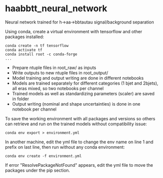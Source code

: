 # haabbtt_neural_network

Neural network trained for h->aa->bbtautau signal/background separation

Using conda, create a virtual environment with tensorflow and other packages installed:
```
conda create -n tf tensorflow
conda activate tf
conda install root -c conda-forge
...
```

- Prepare ntuple files in root_raw/ as inputs
- Write outputs to new ntuple files in root_output/
- Model training and output writing are done in different notebooks
- Models are trained separately for different categories (1 bjet and 2bjets), all eras mixed, so two notebooks per channel
- Trained models as well as standardizing parameters (scaler) are saved in folder
- Output writing (nominal and shape uncertainties) is done in one notebook per channel


To save the working environment with all packages and versions so others can retrieve and run on the trained models without compatibility issue:
```
conda env export > environment.yml
```
In another machine, edit the yml file to change the env name on line 1 and prefix on last line, then run without any conda environment:
```
conda env create -f environment.yml
```
If error "ResolvePackageNotFound" appears, edit the yml file to move the packages under the pip section.
